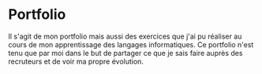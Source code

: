 # Portfolio 
Il s'agit de mon portfolio mais aussi des exercices que j'ai pu réaliser au cours de mon apprentissage des langages informatiques. 
Ce portfolio n'est tenu que par moi dans le but de partager ce que je sais faire auprès des recruteurs et de voir ma propre évolution. 
